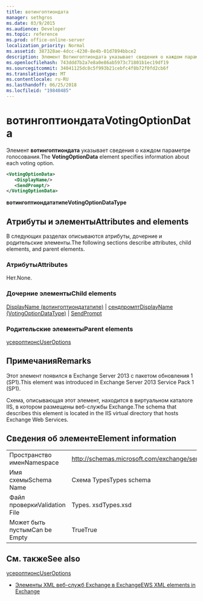 ```yaml
---
title: вотингоптиондата
manager: sethgros
ms.date: 03/9/2015
ms.audience: Developer
ms.topic: reference
ms.prod: office-online-server
localization_priority: Normal
ms.assetid: 387328ae-4dcc-4230-8e4b-01d7894bbce2
description: Элемент Вотингоптиондата указывает сведения о каждом параметре голосования.
ms.openlocfilehash: 743ddd7b2a7e8a0e86ab5973c71801b1ec19df19
ms.sourcegitcommit: 34041125dc8c5f993b21cebfc4f8b72f0fd2cb6f
ms.translationtype: MT
ms.contentlocale: ru-RU
ms.lasthandoff: 06/25/2018
ms.locfileid: "19840485"
---
```

# <a name="votingoptiondata"></a><span data-ttu-id="5f616-103">вотингоптиондата</span><span class="sxs-lookup"><span data-stu-id="5f616-103">VotingOptionData</span></span>

<span data-ttu-id="5f616-104">Элемент **вотингоптиондата** указывает сведения о каждом параметре голосования.</span><span class="sxs-lookup"><span data-stu-id="5f616-104">The **VotingOptionData** element specifies information about each voting option.</span></span> 
  
```XML
<VotingOptionData>
   <DisplayName/>
   <SendPrompt/>
</VotingOptionData>
```

 <span data-ttu-id="5f616-105">**вотингоптиондататипе**</span><span class="sxs-lookup"><span data-stu-id="5f616-105">**VotingOptionDataType**</span></span>
## <a name="attributes-and-elements"></a><span data-ttu-id="5f616-106">Атрибуты и элементы</span><span class="sxs-lookup"><span data-stu-id="5f616-106">Attributes and elements</span></span>

<span data-ttu-id="5f616-107">В следующих разделах описываются атрибуты, дочерние и родительские элементы.</span><span class="sxs-lookup"><span data-stu-id="5f616-107">The following sections describe attributes, child elements, and parent elements.</span></span>
  
### <a name="attributes"></a><span data-ttu-id="5f616-108">Атрибуты</span><span class="sxs-lookup"><span data-stu-id="5f616-108">Attributes</span></span>

<span data-ttu-id="5f616-109">Нет.</span><span class="sxs-lookup"><span data-stu-id="5f616-109">None.</span></span>
  
### <a name="child-elements"></a><span data-ttu-id="5f616-110">Дочерние элементы</span><span class="sxs-lookup"><span data-stu-id="5f616-110">Child elements</span></span>

<span data-ttu-id="5f616-111">[DisplayName (вотингоптиондататипе)](displayname-votingoptiondatatype.md) | [сендпромпт](sendprompt.md)</span><span class="sxs-lookup"><span data-stu-id="5f616-111">[DisplayName (VotingOptionDataType)](displayname-votingoptiondatatype.md) | [SendPrompt](sendprompt.md)</span></span>
  
### <a name="parent-elements"></a><span data-ttu-id="5f616-112">Родительские элементы</span><span class="sxs-lookup"><span data-stu-id="5f616-112">Parent elements</span></span>

[<span data-ttu-id="5f616-113">усероптионс</span><span class="sxs-lookup"><span data-stu-id="5f616-113">UserOptions</span></span>](useroptions.md)
  
## <a name="remarks"></a><span data-ttu-id="5f616-114">Примечания</span><span class="sxs-lookup"><span data-stu-id="5f616-114">Remarks</span></span>

<span data-ttu-id="5f616-115">Этот элемент появился в Exchange Server 2013 с пакетом обновления 1 (SP1).</span><span class="sxs-lookup"><span data-stu-id="5f616-115">This element was introduced in Exchange Server 2013 Service Pack 1 (SP1).</span></span>
  
<span data-ttu-id="5f616-116">Схема, описывающая этот элемент, находится в виртуальном каталоге IIS, в котором размещены веб-службы Exchange.</span><span class="sxs-lookup"><span data-stu-id="5f616-116">The schema that describes this element is located in the IIS virtual directory that hosts Exchange Web Services.</span></span>
  
## <a name="element-information"></a><span data-ttu-id="5f616-117">Сведения об элементе</span><span class="sxs-lookup"><span data-stu-id="5f616-117">Element information</span></span>

|||
|:-----|:-----|
|<span data-ttu-id="5f616-118">Пространство имен</span><span class="sxs-lookup"><span data-stu-id="5f616-118">Namespace</span></span>  <br/> |http://schemas.microsoft.com/exchange/services/2006/types  <br/> |
|<span data-ttu-id="5f616-119">Имя схемы</span><span class="sxs-lookup"><span data-stu-id="5f616-119">Schema Name</span></span>  <br/> |<span data-ttu-id="5f616-120">Схема Types</span><span class="sxs-lookup"><span data-stu-id="5f616-120">Types schema</span></span>  <br/> |
|<span data-ttu-id="5f616-121">Файл проверки</span><span class="sxs-lookup"><span data-stu-id="5f616-121">Validation File</span></span>  <br/> |<span data-ttu-id="5f616-122">Types. xsd</span><span class="sxs-lookup"><span data-stu-id="5f616-122">Types.xsd</span></span>  <br/> |
|<span data-ttu-id="5f616-123">Может быть пустым</span><span class="sxs-lookup"><span data-stu-id="5f616-123">Can be Empty</span></span>  <br/> |<span data-ttu-id="5f616-124">True</span><span class="sxs-lookup"><span data-stu-id="5f616-124">True</span></span>  <br/> |
   
## <a name="see-also"></a><span data-ttu-id="5f616-125">См. также</span><span class="sxs-lookup"><span data-stu-id="5f616-125">See also</span></span>



[<span data-ttu-id="5f616-126">усероптионс</span><span class="sxs-lookup"><span data-stu-id="5f616-126">UserOptions</span></span>](useroptions.md)


- [<span data-ttu-id="5f616-127">Элементы XML веб-служб Exchange в Exchange</span><span class="sxs-lookup"><span data-stu-id="5f616-127">EWS XML elements in Exchange</span></span>](ews-xml-elements-in-exchange.md)

